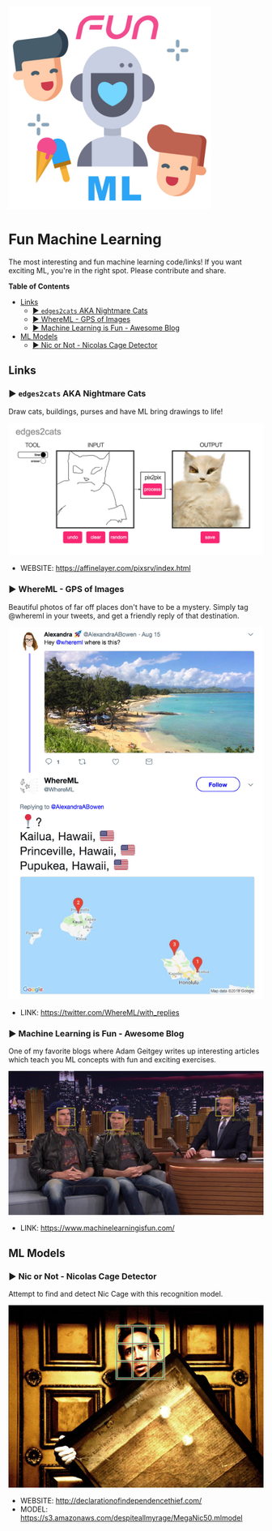 <img src="./_art/fun.jpg" width="400px" />

# Fun Machine Learning
The most interesting and fun machine learning code/links!  If you want exciting ML, you're in the right spot.  Please contribute and share.

<!-- START doctoc generated TOC please keep comment here to allow auto update -->
<!-- DON'T EDIT THIS SECTION, INSTEAD RE-RUN doctoc TO UPDATE -->
**Table of Contents**

- [Links](#links)
  - [:arrow_forward: `edges2cats` AKA Nightmare Cats](#arrow_forward-edges2cats-aka-nightmare-cats)
  - [:arrow_forward: WhereML - GPS of Images](#arrow_forward-whereml---gps-of-images)
  - [:arrow_forward: Machine Learning is Fun - Awesome Blog](#arrow_forward-machine-learning-is-fun---awesome-blog)
- [ML Models](#ml-models)
  - [:arrow_forward: Nic or Not - Nicolas Cage Detector](#arrow_forward-nic-or-not---nicolas-cage-detector)

<!-- END doctoc generated TOC please keep comment here to allow auto update -->

## Links

### :arrow_forward: `edges2cats` AKA Nightmare Cats
Draw cats, buildings, purses and have ML bring drawings to life!

![edges2cats demo](./_art/meow.png)

* WEBSITE: https://affinelayer.com/pixsrv/index.html

### :arrow_forward: WhereML - GPS of Images
Beautiful photos of far off places don't have to be a mystery.  Simply tag @whereml in your tweets, and get a friendly reply of that destination.

![whereml results](./_art/whereml.jpg)

* LINK: https://twitter.com/WhereML/with_replies

### :arrow_forward: Machine Learning is Fun - Awesome Blog
One of my favorite blogs where Adam Geitgey writes up interesting articles which teach you ML concepts with fun and exciting exercises.

![will](./_art/will.jpg)

* LINK: https://www.machinelearningisfun.com/

## ML Models

### :arrow_forward: Nic or Not - Nicolas Cage Detector
Attempt to find and detect Nic Cage with this recognition model.

![nic cage](./_art/nic.jpg)

* WEBSITE: http://declarationofindependencethief.com/
* MODEL: https://s3.amazonaws.com/despiteallmyrage/MegaNic50.mlmodel
